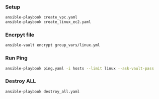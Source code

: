### Setup
```bash
ansible-playbook create_vpc.yaml
ansible-playbook create_linux_ec2.yaml
```

### Encrpyt file
```bash
ansible-vault encrypt group_vars/linux.yml
```

### Run Ping
```bash
ansible-playbook ping.yaml -i hosts --limit linux --ask-vault-pass
```

### Destroy ALL
```bash
ansible-playbook destroy_all.yaml
```

